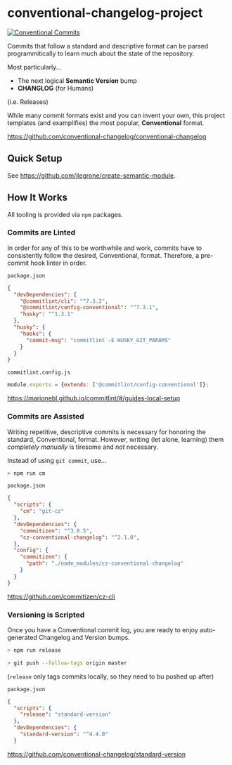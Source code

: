 # conventional-changelog-project

[![Conventional Commits](https://img.shields.io/badge/Conventional%20Commits-1.0.0-yellow.svg)](https://conventionalcommits.org)

Commits that follow a standard and descriptive format can be parsed programmitically to learn much about the state of the repository.

Most particularly...

- The next logical **Semantic Version** bump
- **CHANGLOG** (for Humans)

(i.e. Releases)

While many commit formats exist and you can invent your own, this project templates (and examplifies) the most popular, **Conventional** format.

https://github.com/conventional-changelog/conventional-changelog

## Quick Setup

See https://github.com/jlegrone/create-semantic-module.

## How It Works

All tooling is provided via `npm` packages.

### Commits are Linted

In order for any of this to be worthwhile and work, commits have to consistently follow the desired, Conventional, format. Therefore, a pre-commit hook linter in order.

`package.json`
```json
{
  "devDependencies": {
    "@commitlint/cli": "^7.3.2",
    "@commitlint/config-conventional": "^7.3.1",
    "husky": "^1.3.1"
  },
  "husky": {
    "hooks": {
      "commit-msg": "commitlint -E HUSKY_GIT_PARAMS"
    }
  }
}
```
`commitlint.config.js`
```js
module.exports = {extends: ['@commitlint/config-conventional']};
```

https://marionebl.github.io/commitlint/#/guides-local-setup

### Commits are Assisted

Writing repetitive, descriptive commits is necessary for honoring the standard, Conventional, format. However, writing (let alone, learning) them *completely manually* is tiresome and *not* necessary.

Instead of using `git commit`, use...

```bash
> npm run cm
```

`package.json`
```json
{
  "scripts": {
    "cm": "git-cz"
  },
  "devDependencies": {
    "commitizen": "^3.0.5",
    "cz-conventional-changelog": "^2.1.0",
  },
  "config": {
    "commitizen": {
      "path": "./node_modules/cz-conventional-changelog"
    }
  }
}
```

https://github.com/commitizen/cz-cli

### Versioning is Scripted

Once you have a Conventional commit log, you are ready to enjoy auto-generated Changelog and Version bumps.

```bash
> npm run release
```

```bash
> git push --follow-tags origin master
```
(`release` only tags commits locally, so they need to bu pushed up after)

`package.json`
```json
{
  "scripts": {
    "release": "standard-version"
  },
  "devDependencies": {
    "standard-version": "^4.4.0"
  }
```

https://github.com/conventional-changelog/standard-version
